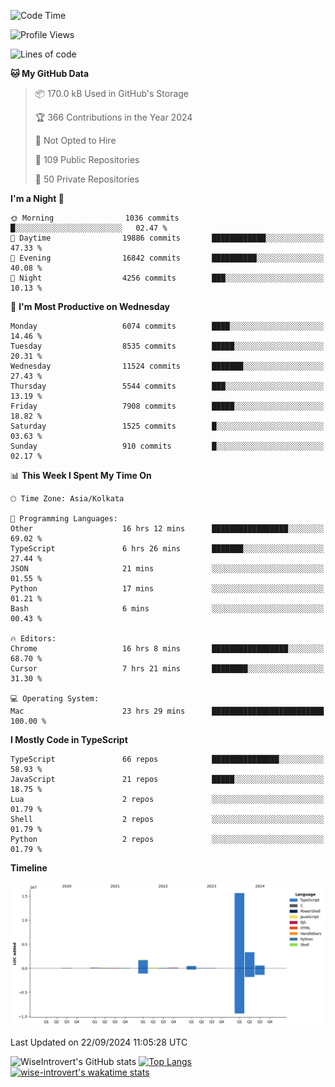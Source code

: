 <!--START_SECTION:waka-->
![Code Time](http://img.shields.io/badge/Code%20Time-1%2C629%20hrs%2053%20mins-blue)

![Profile Views](http://img.shields.io/badge/Profile%20Views-0-blue)

![Lines of code](https://img.shields.io/badge/From%20Hello%20World%20I%27ve%20Written-22.5%20million%20lines%20of%20code-blue)

**🐱 My GitHub Data** 

> 📦 170.0 kB Used in GitHub's Storage 
 > 
> 🏆 366 Contributions in the Year 2024
 > 
> 🚫 Not Opted to Hire
 > 
> 📜 109 Public Repositories 
 > 
> 🔑 50 Private Repositories 
 > 
**I'm a Night 🦉** 

```text
🌞 Morning                1036 commits        █░░░░░░░░░░░░░░░░░░░░░░░░   02.47 % 
🌆 Daytime                19886 commits       ████████████░░░░░░░░░░░░░   47.33 % 
🌃 Evening                16842 commits       ██████████░░░░░░░░░░░░░░░   40.08 % 
🌙 Night                  4256 commits        ███░░░░░░░░░░░░░░░░░░░░░░   10.13 % 
```
📅 **I'm Most Productive on Wednesday** 

```text
Monday                   6074 commits        ████░░░░░░░░░░░░░░░░░░░░░   14.46 % 
Tuesday                  8535 commits        █████░░░░░░░░░░░░░░░░░░░░   20.31 % 
Wednesday                11524 commits       ███████░░░░░░░░░░░░░░░░░░   27.43 % 
Thursday                 5544 commits        ███░░░░░░░░░░░░░░░░░░░░░░   13.19 % 
Friday                   7908 commits        █████░░░░░░░░░░░░░░░░░░░░   18.82 % 
Saturday                 1525 commits        █░░░░░░░░░░░░░░░░░░░░░░░░   03.63 % 
Sunday                   910 commits         █░░░░░░░░░░░░░░░░░░░░░░░░   02.17 % 
```


📊 **This Week I Spent My Time On** 

```text
🕑︎ Time Zone: Asia/Kolkata

💬 Programming Languages: 
Other                    16 hrs 12 mins      █████████████████░░░░░░░░   69.02 % 
TypeScript               6 hrs 26 mins       ███████░░░░░░░░░░░░░░░░░░   27.44 % 
JSON                     21 mins             ░░░░░░░░░░░░░░░░░░░░░░░░░   01.55 % 
Python                   17 mins             ░░░░░░░░░░░░░░░░░░░░░░░░░   01.21 % 
Bash                     6 mins              ░░░░░░░░░░░░░░░░░░░░░░░░░   00.43 % 

🔥 Editors: 
Chrome                   16 hrs 8 mins       █████████████████░░░░░░░░   68.70 % 
Cursor                   7 hrs 21 mins       ████████░░░░░░░░░░░░░░░░░   31.30 % 

💻 Operating System: 
Mac                      23 hrs 29 mins      █████████████████████████   100.00 % 
```

**I Mostly Code in TypeScript** 

```text
TypeScript               66 repos            ███████████████░░░░░░░░░░   58.93 % 
JavaScript               21 repos            █████░░░░░░░░░░░░░░░░░░░░   18.75 % 
Lua                      2 repos             ░░░░░░░░░░░░░░░░░░░░░░░░░   01.79 % 
Shell                    2 repos             ░░░░░░░░░░░░░░░░░░░░░░░░░   01.79 % 
Python                   2 repos             ░░░░░░░░░░░░░░░░░░░░░░░░░   01.79 % 
```



**Timeline**

![Lines of Code chart](https://raw.githubusercontent.com/wise-introvert/wise-introvert/master/assets/bar_graph.png)


 Last Updated on 22/09/2024 11:05:28 UTC
<!--END_SECTION:waka-->

![WiseIntrovert's GitHub stats](https://github-readme-stats.vercel.app/api?username=wise-introvert&count_private=true&show_icons=true)
[![Top Langs](https://github-readme-stats.vercel.app/api/top-langs/?username=wise-introvert&langs_count=10)](https://github.com/anuraghazra/github-readme-stats)
[![wise-introvert's wakatime stats](https://github-readme-stats.vercel.app/api/wakatime?username=wiseintrovert)](https://github.com/anuraghazra/github-readme-stats)
